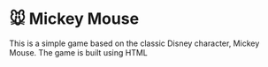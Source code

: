# 🐭 Mickey Mouse
This is a simple game based on the classic Disney character, Mickey Mouse. The game is built using HTML
